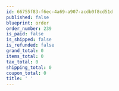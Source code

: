 ```yaml
---
id: 66755f83-f6ec-4a69-a907-acdb0f8cd51d
published: false
blueprint: order
order_number: 239
is_paid: false
is_shipped: false
is_refunded: false
grand_total: 0
items_total: 0
tax_total: 0
shipping_total: 0
coupon_total: 0
title: ' '
---
```

